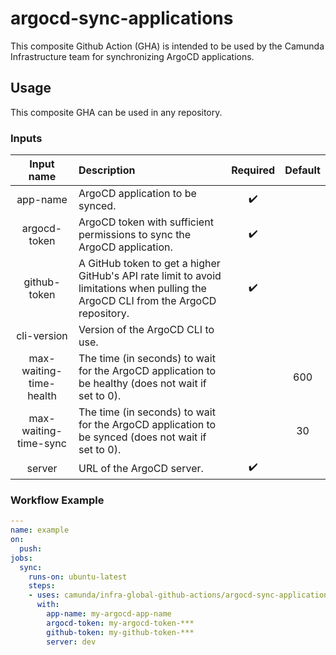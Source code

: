 # argocd-sync-applications

This composite Github Action (GHA) is intended to be used by the Camunda Infrastructure team for synchronizing ArgoCD applications.

## Usage

This composite GHA can be used in any repository.

### Inputs
|       Input name        | Description                                                                                                                                                          |      Required      | Default |
| :---------------------: | :------------------------------------------------------------------------------------------------------------------------------------------------------------------- | :----------------: | :-----: |
|        app-name         | ArgoCD application to be synced.                                                                                                                                     | :heavy_check_mark: |         |
|      argocd-token       | ArgoCD token with sufficient permissions to sync the ArgoCD application.                                                                                             | :heavy_check_mark: |         |
|      github-token       | A GitHub token to get a higher GitHub's API rate limit to avoid limitations when pulling the ArgoCD CLI from the ArgoCD repository.                                  | :heavy_check_mark: |         |
|       cli-version       | Version of the ArgoCD CLI to use.                                                                                                                                    |                    |         |
| max-waiting-time-health | The time (in seconds) to wait for the ArgoCD application to be healthy (does not wait if set to 0).                                                                  |                    |   600   |
|  max-waiting-time-sync  | The time (in seconds) to wait for the ArgoCD application to be synced (does not wait if set to 0).                                                                   |                    |   30    |
|         server          | URL of the ArgoCD server. | :heavy_check_mark: |         |


### Workflow Example
```yaml
---
name: example
on:
  push:
jobs:
  sync:
    runs-on: ubuntu-latest
    steps:
    - uses: camunda/infra-global-github-actions/argocd-sync-applications@main
      with:
        app-name: my-argocd-app-name
        argocd-token: my-argocd-token-***
        github-token: my-github-token-***
        server: dev
```
